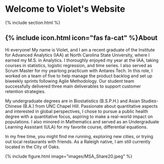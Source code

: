 ---
---

# Welcome to Violet's Website

{% include section.html %}

## {% include icon.html icon="fas fa-cat" %}About

Hi everyone! My name is Violet, and I am a recent graduate of the Institute for Advanced Analytics (IAA) at North Carolina State University, where I earned my M.S. in Analytics. I thoroughly enjoyed my year at the IAA, taking courses in statistics, logistic regression, and time series. I also served as Scrum Master for my yearlong practicum with Antares Tech. In this role, I worked on a team of five to help manage the product backlog and set up biweekly sprints following Agile Methodology. Our student team successfully delivered three main deliverables to support customer retention strategies. 

My undergraduate degrees are in Biostatistics (B.S.P.H.) and Asian Studies- Chinese (B.A.) from UNC Chapel Hill. Passionate about quantitative aspects and interested in global perspectives, I chose to pursue a public health degree with a quantitative focus, aspiring to make a real-world impact on populations. I also minored in Mathematics and served as an Undergraduate Learning Assistant (ULA) for my favorite course, differential equations. 

In my free time, you might find me running, exploring new cities, or trying out local restaurants with friends. As a Raleigh native, I am still currently located in the City of Oaks.


{% include figure.html image="images/MSA_Share20.jpeg" %}